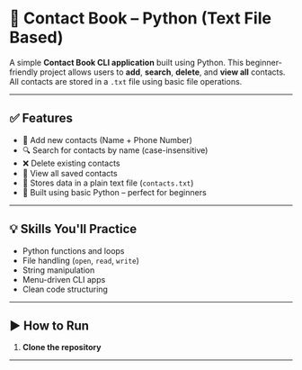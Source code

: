 # 📒 Contact Book – Python (Text File Based)

A simple **Contact Book CLI application** built using Python. This beginner-friendly project allows users to **add**, **search**, **delete**, and **view all** contacts. All contacts are stored in a `.txt` file using basic file operations.

---

## ✅ Features

- 📝 Add new contacts (Name + Phone Number)
- 🔍 Search for contacts by name (case-insensitive)
- ❌ Delete existing contacts
- 📄 View all saved contacts
- 💾 Stores data in a plain text file (`contacts.txt`)
- 🐍 Built using basic Python – perfect for beginners

---

## 💡 Skills You'll Practice

- Python functions and loops  
- File handling (`open`, `read`, `write`)  
- String manipulation  
- Menu-driven CLI apps  
- Clean code structuring

---

## ▶️ How to Run

1. **Clone the repository**  

-----

